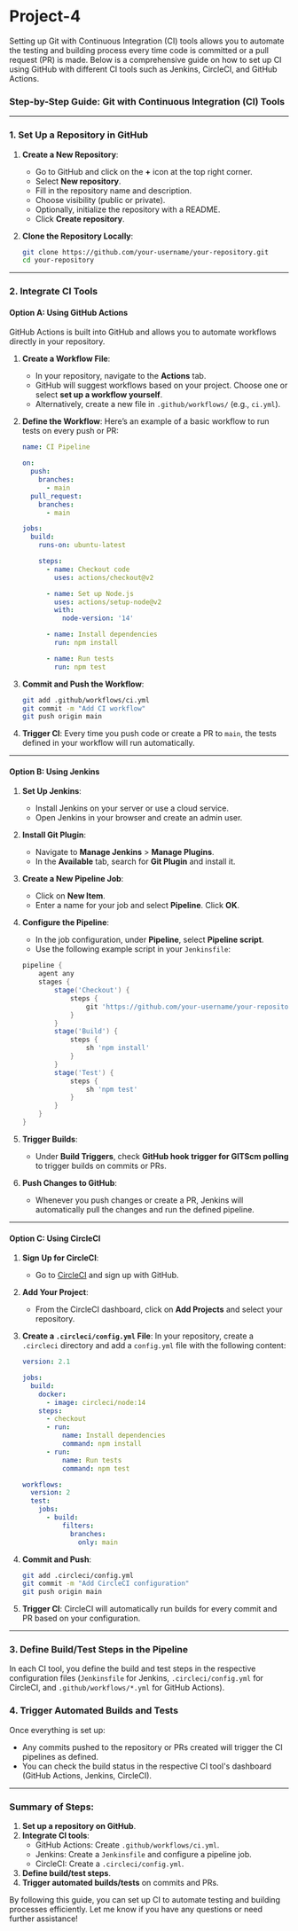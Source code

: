 <h1>Project-4</h1>

Setting up Git with Continuous Integration (CI) tools allows you to automate the testing and building process every time code is committed or a pull request (PR) is made. Below is a comprehensive guide on how to set up CI using GitHub with different CI tools such as Jenkins, CircleCI, and GitHub Actions.

### Step-by-Step Guide: Git with Continuous Integration (CI) Tools

---

### **1. Set Up a Repository in GitHub**

1. **Create a New Repository**:
   - Go to GitHub and click on the **+** icon at the top right corner.
   - Select **New repository**.
   - Fill in the repository name and description.
   - Choose visibility (public or private).
   - Optionally, initialize the repository with a README.
   - Click **Create repository**.

2. **Clone the Repository Locally**:
   ```bash
   git clone https://github.com/your-username/your-repository.git
   cd your-repository
   ```

---

### **2. Integrate CI Tools**

#### Option A: **Using GitHub Actions**

GitHub Actions is built into GitHub and allows you to automate workflows directly in your repository.

1. **Create a Workflow File**:
   - In your repository, navigate to the **Actions** tab.
   - GitHub will suggest workflows based on your project. Choose one or select **set up a workflow yourself**.
   - Alternatively, create a new file in `.github/workflows/` (e.g., `ci.yml`).

2. **Define the Workflow**:
   Here’s an example of a basic workflow to run tests on every push or PR:
   ```yaml
   name: CI Pipeline

   on:
     push:
       branches:
         - main
     pull_request:
       branches:
         - main

   jobs:
     build:
       runs-on: ubuntu-latest

       steps:
         - name: Checkout code
           uses: actions/checkout@v2

         - name: Set up Node.js
           uses: actions/setup-node@v2
           with:
             node-version: '14'

         - name: Install dependencies
           run: npm install

         - name: Run tests
           run: npm test
   ```

3. **Commit and Push the Workflow**:
   ```bash
   git add .github/workflows/ci.yml
   git commit -m "Add CI workflow"
   git push origin main
   ```

4. **Trigger CI**:
   Every time you push code or create a PR to `main`, the tests defined in your workflow will run automatically.

---

#### Option B: **Using Jenkins**

1. **Set Up Jenkins**:
   - Install Jenkins on your server or use a cloud service.
   - Open Jenkins in your browser and create an admin user.

2. **Install Git Plugin**:
   - Navigate to **Manage Jenkins** > **Manage Plugins**.
   - In the **Available** tab, search for **Git Plugin** and install it.

3. **Create a New Pipeline Job**:
   - Click on **New Item**.
   - Enter a name for your job and select **Pipeline**. Click **OK**.

4. **Configure the Pipeline**:
   - In the job configuration, under **Pipeline**, select **Pipeline script**.
   - Use the following example script in your `Jenkinsfile`:
   ```groovy
   pipeline {
       agent any
       stages {
           stage('Checkout') {
               steps {
                   git 'https://github.com/your-username/your-repository.git'
               }
           }
           stage('Build') {
               steps {
                   sh 'npm install'
               }
           }
           stage('Test') {
               steps {
                   sh 'npm test'
               }
           }
       }
   }
   ```

5. **Trigger Builds**:
   - Under **Build Triggers**, check **GitHub hook trigger for GITScm polling** to trigger builds on commits or PRs.

6. **Push Changes to GitHub**:
   - Whenever you push changes or create a PR, Jenkins will automatically pull the changes and run the defined pipeline.

---

#### Option C: **Using CircleCI**

1. **Sign Up for CircleCI**:
   - Go to [CircleCI](https://circleci.com/) and sign up with GitHub.

2. **Add Your Project**:
   - From the CircleCI dashboard, click on **Add Projects** and select your repository.

3. **Create a `.circleci/config.yml` File**:
   In your repository, create a `.circleci` directory and add a `config.yml` file with the following content:
   ```yaml
   version: 2.1

   jobs:
     build:
       docker:
         - image: circleci/node:14
       steps:
         - checkout
         - run:
             name: Install dependencies
             command: npm install
         - run:
             name: Run tests
             command: npm test

   workflows:
     version: 2
     test:
       jobs:
         - build:
             filters:
               branches:
                 only: main
   ```

4. **Commit and Push**:
   ```bash
   git add .circleci/config.yml
   git commit -m "Add CircleCI configuration"
   git push origin main
   ```

5. **Trigger CI**:
   CircleCI will automatically run builds for every commit and PR based on your configuration.

---

### **3. Define Build/Test Steps in the Pipeline**

In each CI tool, you define the build and test steps in the respective configuration files (`Jenkinsfile` for Jenkins, `.circleci/config.yml` for CircleCI, and `.github/workflows/*.yml` for GitHub Actions).

### **4. Trigger Automated Builds and Tests**

Once everything is set up:
- Any commits pushed to the repository or PRs created will trigger the CI pipelines as defined.
- You can check the build status in the respective CI tool's dashboard (GitHub Actions, Jenkins, CircleCI).

---

### Summary of Steps:

1. **Set up a repository on GitHub**.
2. **Integrate CI tools**:
   - GitHub Actions: Create `.github/workflows/ci.yml`.
   - Jenkins: Create a `Jenkinsfile` and configure a pipeline job.
   - CircleCI: Create a `.circleci/config.yml`.
3. **Define build/test steps**.
4. **Trigger automated builds/tests** on commits and PRs.

By following this guide, you can set up CI to automate testing and building processes efficiently. Let me know if you have any questions or need further assistance!
